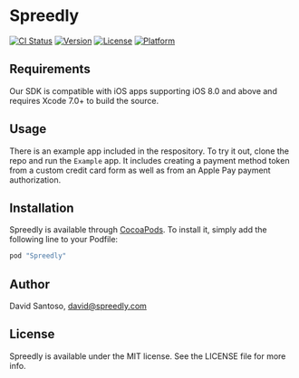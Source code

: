 # Spreedly

[![CI Status](http://img.shields.io/travis/Spreedly/Spreedly.svg?style=flat)](https://travis-ci.org/Spreedly/Spreedly)
[![Version](https://img.shields.io/cocoapods/v/Spreedly.svg?style=flat)](http://cocoapods.org/pods/Spreedly)
[![License](https://img.shields.io/cocoapods/l/Spreedly.svg?style=flat)](http://cocoapods.org/pods/Spreedly)
[![Platform](https://img.shields.io/cocoapods/p/Spreedly.svg?style=flat)](http://cocoapods.org/pods/Spreedly)

## Requirements

Our SDK is compatible with iOS apps supporting iOS 8.0 and above and requires Xcode 7.0+ to build the source.

## Usage

There is an example app included in the respository. To try it out, clone the repo and run the `Example` app. It includes creating a payment method token from a custom credit card form as well as from an Apple Pay payment authorization.

## Installation

Spreedly is available through [CocoaPods](http://cocoapods.org). To install
it, simply add the following line to your Podfile:

```ruby
pod "Spreedly"
```

## Author

David Santoso, david@spreedly.com

## License

Spreedly is available under the MIT license. See the LICENSE file for more info.
